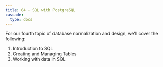 ```yaml
---
title: 04 - SQL with PostgreSQL
cascade:
  type: docs
---
```


For our fourth topic of database normalization and design, we'll cover the following:
1. Introduction to SQL
2. Creating and Managing Tables
3. Working with data in SQL